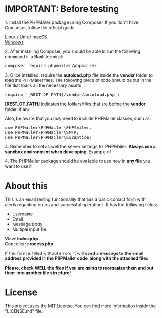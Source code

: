 # IMPORTANT: Before testing
<p>1. Install the PHPMailer package using Composer. If you don't have Composer, follow the official guide:</p>
<a href="https://getcomposer.org/doc/00-intro.md#installation-linux-unix-macos" target="_blank">Linux / Unix / macOS</a><br>
<a href="https://getcomposer.org/doc/00-intro.md#installation-windows" target="_blank">Windows</a>

<p>2. After installing Composer, you should be able to run the following command in a <b>Bash</b> terminal:</p>
<pre>composer require phpmailer/phpmailer</pre>

<p>3. Once installed, require the <b>autoload.php</b> file inside the <b>vendor</b> folder to load the PHPMailer files. The following piece of code should be put in the file that loads all the necessary assets</p>
<pre>require '[REST_OF_PATH]/vendor/autoload.php';</pre>
<p><b>[REST_OF_PATH]</b> indicates the folders/files that are before the <b>vendor</b> folder, if any</p>

<p>Also, be aware that you may need to include PHPMailer classes, such as:</p>
<pre>
use PHPMailer\PHPMailer\PHPMailer;
use PHPMailer\PHPMailer\SMTP;
use PHPMailer\PHPMailer\Exception;
</pre>

<p>4. Remember to set as well the server settings for PHPMailer. <b>Always use a sandbox environment when developing</b>. Example of </p>

<p>4. The PHPMailer package should be available to use now in <b>any file</b> you want to use it</p>

# About this
<p>This is an email testing functionality that has a basic contact form with alerts regarding errors and successful operations. It has the following fields:</p>
<ul>
    <li>Username</li>
    <li>Email</li>
    <li>Message/Body</li>
    <li>Multiple input file</li>
</ul>

<p>
View: <b>index.php</b><br>
Controller: <b>process.php</b>
</p>

<p>If this form is filled without errors, it will <b>send a message to the email address provided in the PHPMailer code, along with the attached files</b></p>

<p><b>Please, check WELL the files if you are going to reorganize them and put them into another file structure!</b></p>

# License
This project uses the MIT License. You can find more information inside the "LICENSE.md" file.